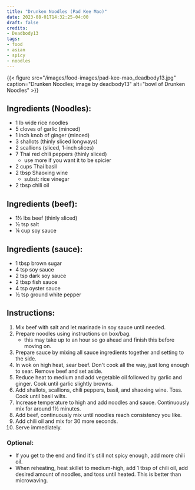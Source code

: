 ```yaml
---
title: "Drunken Noodles (Pad Kee Mao)"
date: 2023-08-01T14:32:25-04:00
draft: false
credits:
- Deadbody13
tags:
- food
- asian
- spicy
- noodles
---
```


{{< figure src="/images/food-images/pad-kee-mao_deadbody13.jpg" caption="Drunken Noodles; image by deadbody13" alt="bowl of Drunken Noodles" >}}

## Ingredients (Noodles):
- 1 lb wide rice noodles
- 5 cloves of garlic (minced)
- 1 inch knob of ginger (minced)
- 3 shallots (thinly sliced longways)
- 2 scallions (sliced, 1-inch slices)
- 7 Thai red chili peppers (thinly sliced)
    - use more if you want it to be spicier
- 2 cups Thai basil
- 2 tbsp Shaoxing wine
    - subst: rice vinegar
- 2 tbsp chili oil

## Ingredients (beef):
- 1&frac12; lbs beef (thinly sliced)
- &frac12; tsp salt
- &frac14; cup soy sauce

## Ingredients (sauce):
- 1 tbsp brown sugar
- 4 tsp soy sauce
- 2 tsp dark soy sauce
- 2 tbsp fish sauce
- 4 tsp oyster sauce
- &frac12; tsp ground white pepper

## Instructions:
1. Mix beef with salt and let marinade in soy sauce until needed.
1. Prepare noodles using instructions on box/bag.
    - this may take up to an hour so go ahead and finish this before moving on.
1. Prepare sauce by mixing all sauce ingredients together and setting to the side.
1. In wok on high heat, sear beef. Don't cook all the way, just long enough to sear. Remove beef and set aside.
1. Reduce heat to medium and add vegetable oil followed by garlic and ginger. Cook until garlic slightly browns.
1. Add shallots, scallions, chili peppers, basil, and shaoxing wine. Toss. Cook until basil wilts.
1. Increase temperature to high and add noodles and sauce. Continuously mix for around 1&frac12; minutes.
1. Add beef, continuously mix until noodles reach consistency you like.
1. Add chili oil and mix for 30 more seconds.
1. Serve immediately.

### Optional:
- If you get to the end and find it's still not spicy enough, add more chili oil.
- When reheating, heat skillet to medium-high, add 1 tbsp of chili oil, add desired amount of noodles, and toss until heated. This is better than microwaving.
